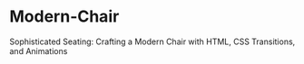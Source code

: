 # Modern-Chair
Sophisticated Seating: Crafting a Modern Chair with HTML, CSS Transitions, and Animations
